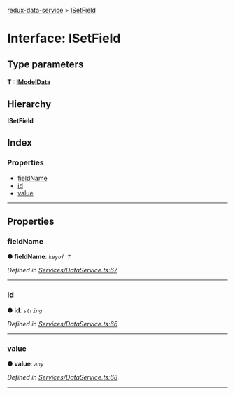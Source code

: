 [redux-data-service](../README.md) > [ISetField](../interfaces/isetfield.md)

# Interface: ISetField

## Type parameters
#### T :  [IModelData](imodeldata.md)
## Hierarchy

**ISetField**

## Index

### Properties

* [fieldName](isetfield.md#fieldname)
* [id](isetfield.md#id)
* [value](isetfield.md#value)

---

## Properties

<a id="fieldname"></a>

###  fieldName

**● fieldName**: *`keyof T`*

*Defined in [Services/DataService.ts:67](https://github.com/Rediker-Software/redux-data-service/blob/1af9254/src/Services/DataService.ts#L67)*

___
<a id="id"></a>

###  id

**● id**: *`string`*

*Defined in [Services/DataService.ts:66](https://github.com/Rediker-Software/redux-data-service/blob/1af9254/src/Services/DataService.ts#L66)*

___
<a id="value"></a>

###  value

**● value**: *`any`*

*Defined in [Services/DataService.ts:68](https://github.com/Rediker-Software/redux-data-service/blob/1af9254/src/Services/DataService.ts#L68)*

___

